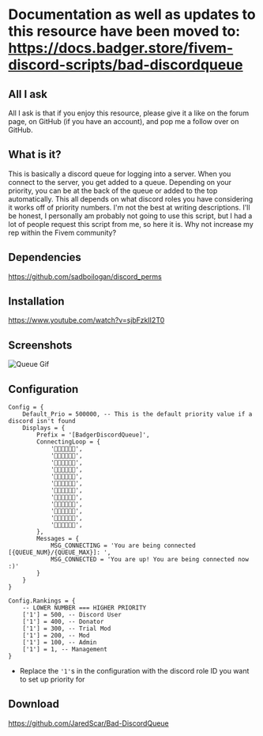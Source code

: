 # Documentation as well as updates to this resource have been moved to: https://docs.badger.store/fivem-discord-scripts/bad-discordqueue

## All I ask

All I ask is that if you enjoy this resource, please give it a like on the forum page, on GitHub (if you have an account), and pop me a follow over on GitHub.

## What is it?

This is basically a discord queue for logging into a server. When you connect to the server, you get added to a queue. Depending on your priority, you can be at the back of the queue or added to the top automatically. This all depends on what discord roles you have considering it works off of priority numbers. I'm not the best at writing descriptions. I'll be honest, I personally am probably not going to use this script, but I had a lot of people request this script from me, so here it is. Why not increase my rep within the Fivem community?

## Dependencies

https://github.com/sadboilogan/discord_perms

## Installation

https://www.youtube.com/watch?v=sjbFzkII2T0

## Screenshots 

![Queue Gif](https://i.gyazo.com/3606be50c8770850b86a83fd8efbec18.gif)

## Configuration

```
Config = {
	Default_Prio = 500000, -- This is the default priority value if a discord isn't found
	Displays = {
		Prefix = '[BadgerDiscordQueue]',
		ConnectingLoop = { 
			'🦡🌿🦡🌿🦡🌿',
			'🌿🦡🌿🦡🌿🦡',
			'🦡🌿🦡🌿🦡🥦',
			'🌿🦡🌿🦡🥦🦡',
			'🦡🌿🦡🥦🦡🥦',
			'🌿🦡🥦🦡🥦🦡',
			'🦡🥦🦡🥦🦡🥦',
			'🥦🦡🥦🦡🥦🦡',
			'🦡🥦🦡🥦🦡🌿',
			'🥦🦡🥦🦡🌿🦡',
			'🦡🥦🦡🌿🦡🌿',
			'🥦🦡🌿🦡🌿🦡',
		},
		Messages = {
			MSG_CONNECTING = 'You are being connected [{QUEUE_NUM}/{QUEUE_MAX}]: ',
			MSG_CONNECTED = 'You are up! You are being connected now :)'
		}
	}
}

Config.Rankings = {
	-- LOWER NUMBER === HIGHER PRIORITY 
	['1'] = 500, -- Discord User 
	['1'] = 400, -- Donator 
	['1'] = 300, -- Trial Mod 
	['1'] = 200, -- Mod 
	['1'] = 100, -- Admin 
	['1'] = 1, -- Management
}
```
- Replace the `'1'`s in the configuration with the discord role ID you want to set up priority for 

## Download

https://github.com/JaredScar/Bad-DiscordQueue

